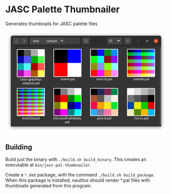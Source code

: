 # JASC Palette Thumbnailer

Generates thumbnails for JASC palette files

![A nautilus window displaying a set of \*.pal files; each file has a thumbnail displaying the colors in each palette](doc/sample.png)

## Building

Build just the binary with `./build.sh build_binary`. This creates an executable at `bin/jasc-pal-thumbnailer`.

Create a `*.deb` package, with the command `./build.sh build_package`.
When this package is installed, nautilus should render \*.pal files with thumbnails generated from this program.
